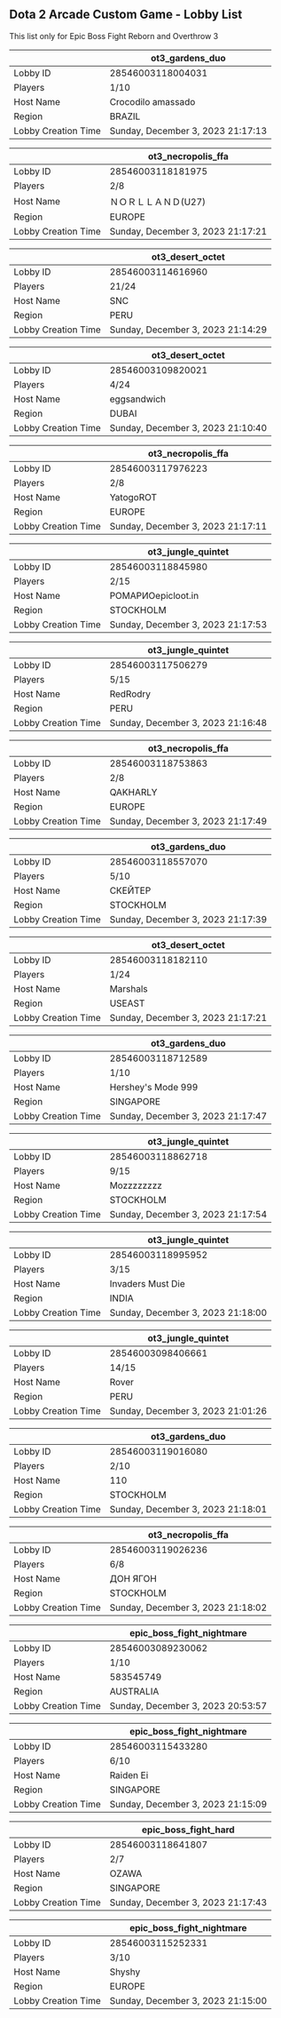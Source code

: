 ## Dota 2 Arcade Custom Game - Lobby List

This list only for Epic Boss Fight Reborn and Overthrow 3

|  | ot3_gardens_duo |
| ------ | ------ |
| Lobby ID | 28546003118004031 |
| Players | 1/10 |
| Host Name | Crocodilo amassado |
| Region | BRAZIL |
| Lobby Creation Time | Sunday, December 3, 2023 21:17:13 |


|  | ot3_necropolis_ffa |
| ------ | ------ |
| Lobby ID | 28546003118181975 |
| Players | 2/8 |
| Host Name | ＮＯＲＬＬＡＮＤ(U27) |
| Region | EUROPE |
| Lobby Creation Time | Sunday, December 3, 2023 21:17:21 |


|  | ot3_desert_octet |
| ------ | ------ |
| Lobby ID | 28546003114616960 |
| Players | 21/24 |
| Host Name | SNC |
| Region | PERU |
| Lobby Creation Time | Sunday, December 3, 2023 21:14:29 |


|  | ot3_desert_octet |
| ------ | ------ |
| Lobby ID | 28546003109820021 |
| Players | 4/24 |
| Host Name | eggsandwich |
| Region | DUBAI |
| Lobby Creation Time | Sunday, December 3, 2023 21:10:40 |


|  | ot3_necropolis_ffa |
| ------ | ------ |
| Lobby ID | 28546003117976223 |
| Players | 2/8 |
| Host Name | YatogoROT |
| Region | EUROPE |
| Lobby Creation Time | Sunday, December 3, 2023 21:17:11 |


|  | ot3_jungle_quintet |
| ------ | ------ |
| Lobby ID | 28546003118845980 |
| Players | 2/15 |
| Host Name | РОМАРИОepicloot.in |
| Region | STOCKHOLM |
| Lobby Creation Time | Sunday, December 3, 2023 21:17:53 |


|  | ot3_jungle_quintet |
| ------ | ------ |
| Lobby ID | 28546003117506279 |
| Players | 5/15 |
| Host Name | RedRodry |
| Region | PERU |
| Lobby Creation Time | Sunday, December 3, 2023 21:16:48 |


|  | ot3_necropolis_ffa |
| ------ | ------ |
| Lobby ID | 28546003118753863 |
| Players | 2/8 |
| Host Name | QAKHARLY |
| Region | EUROPE |
| Lobby Creation Time | Sunday, December 3, 2023 21:17:49 |


|  | ot3_gardens_duo |
| ------ | ------ |
| Lobby ID | 28546003118557070 |
| Players | 5/10 |
| Host Name | СКЕЙТЕР |
| Region | STOCKHOLM |
| Lobby Creation Time | Sunday, December 3, 2023 21:17:39 |


|  | ot3_desert_octet |
| ------ | ------ |
| Lobby ID | 28546003118182110 |
| Players | 1/24 |
| Host Name | Marshals |
| Region | USEAST |
| Lobby Creation Time | Sunday, December 3, 2023 21:17:21 |


|  | ot3_gardens_duo |
| ------ | ------ |
| Lobby ID | 28546003118712589 |
| Players | 1/10 |
| Host Name | Hershey's Mode 999 |
| Region | SINGAPORE |
| Lobby Creation Time | Sunday, December 3, 2023 21:17:47 |


|  | ot3_jungle_quintet |
| ------ | ------ |
| Lobby ID | 28546003118862718 |
| Players | 9/15 |
| Host Name | Mozzzzzzzz |
| Region | STOCKHOLM |
| Lobby Creation Time | Sunday, December 3, 2023 21:17:54 |


|  | ot3_jungle_quintet |
| ------ | ------ |
| Lobby ID | 28546003118995952 |
| Players | 3/15 |
| Host Name | Invaders Must Die |
| Region | INDIA |
| Lobby Creation Time | Sunday, December 3, 2023 21:18:00 |


|  | ot3_jungle_quintet |
| ------ | ------ |
| Lobby ID | 28546003098406661 |
| Players | 14/15 |
| Host Name | Rover |
| Region | PERU |
| Lobby Creation Time | Sunday, December 3, 2023 21:01:26 |


|  | ot3_gardens_duo |
| ------ | ------ |
| Lobby ID | 28546003119016080 |
| Players | 2/10 |
| Host Name | 110 |
| Region | STOCKHOLM |
| Lobby Creation Time | Sunday, December 3, 2023 21:18:01 |


|  | ot3_necropolis_ffa |
| ------ | ------ |
| Lobby ID | 28546003119026236 |
| Players | 6/8 |
| Host Name | ДОН ЯГОН |
| Region | STOCKHOLM |
| Lobby Creation Time | Sunday, December 3, 2023 21:18:02 |


|  | epic_boss_fight_nightmare |
| ------ | ------ |
| Lobby ID | 28546003089230062 |
| Players | 1/10 |
| Host Name | 583545749 |
| Region | AUSTRALIA |
| Lobby Creation Time | Sunday, December 3, 2023 20:53:57 |


|  | epic_boss_fight_nightmare |
| ------ | ------ |
| Lobby ID | 28546003115433280 |
| Players | 6/10 |
| Host Name | Raiden Ei |
| Region | SINGAPORE |
| Lobby Creation Time | Sunday, December 3, 2023 21:15:09 |


|  | epic_boss_fight_hard |
| ------ | ------ |
| Lobby ID | 28546003118641807 |
| Players | 2/7 |
| Host Name | OZAWA |
| Region | SINGAPORE |
| Lobby Creation Time | Sunday, December 3, 2023 21:17:43 |


|  | epic_boss_fight_nightmare |
| ------ | ------ |
| Lobby ID | 28546003115252331 |
| Players | 3/10 |
| Host Name | Shyshy |
| Region | EUROPE |
| Lobby Creation Time | Sunday, December 3, 2023 21:15:00 |


